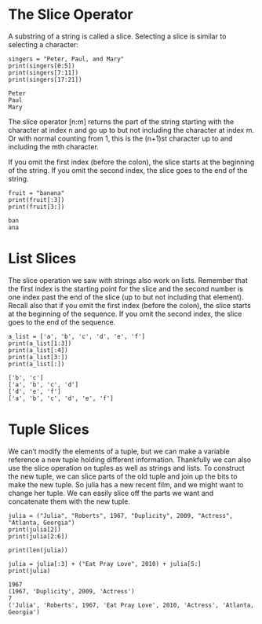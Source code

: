 # The Slice Operator

A substring of a string is called a slice. Selecting a slice is similar to selecting a character:
```
singers = "Peter, Paul, and Mary"
print(singers[0:5])       
print(singers[7:11])
print(singers[17:21])

Peter
Paul
Mary
```

The slice operator [n:m] returns the part of the string starting with the character at index n and go up to but not including the character at index m. Or with normal counting from 1, this is the (n+1)st character up to and including the mth character.

If you omit the first index (before the colon), the slice starts at the beginning of the string. If you omit the second index, the slice goes to the end of the string.
```
fruit = "banana"
print(fruit[:3])
print(fruit[3:])

ban
ana
```

# List Slices

The slice operation we saw with strings also work on lists. Remember that the first index is the starting point for the slice and the second number is one index past the end of the slice (up to but not including that element). Recall also that if you omit the first index (before the colon), the slice starts at the beginning of the sequence. If you omit the second index, the slice goes to the end of the sequence.
```
a_list = ['a', 'b', 'c', 'd', 'e', 'f']
print(a_list[1:3])
print(a_list[:4])
print(a_list[3:])
print(a_list[:])

['b', 'c']
['a', 'b', 'c', 'd']
['d', 'e', 'f']
['a', 'b', 'c', 'd', 'e', 'f']
```

# Tuple Slices

We can’t modify the elements of a tuple, but we can make a variable reference a new tuple holding different information. Thankfully we can also use the slice operation on tuples as well as strings and lists. To construct the new tuple, we can slice parts of the old tuple and join up the bits to make the new tuple. So julia has a new recent film, and we might want to change her tuple. We can easily slice off the parts we want and concatenate them with the new tuple.
```
julia = ("Julia", "Roberts", 1967, "Duplicity", 2009, "Actress", "Atlanta, Georgia")
print(julia[2])
print(julia[2:6])

print(len(julia))

julia = julia[:3] + ("Eat Pray Love", 2010) + julia[5:]
print(julia)

1967
(1967, 'Duplicity', 2009, 'Actress')
7
('Julia', 'Roberts', 1967, 'Eat Pray Love', 2010, 'Actress', 'Atlanta, Georgia')
```
